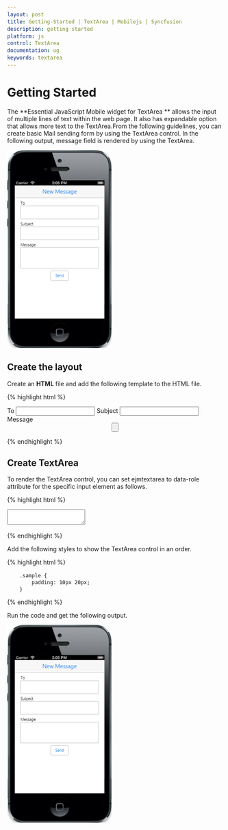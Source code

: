 ```yaml
---
layout: post
title: Getting-Started | TextArea | Mobilejs | Syncfusion
description: getting started 
platform: js
control: TextArea
documentation: ug
keywords: textarea
---
```


# Getting Started 

   The **Essential JavaScript Mobile widget for TextArea ** allows the input of multiple lines of text within the web page. It also has expandable option that allows more text to the TextArea.From the following guidelines, you can create basic Mail sending form by using the TextArea control.  In the following output, message field is rendered by using the TextArea.

![](Getting-Started_images/Getting-Started_img1.png) 

## Create the layout

Create an **HTML** file and add the following template to the HTML file.


{% highlight html %}

<!DOCTYPE html>
<html>
<head>
    <title>TextArea</title>
    <meta name="viewport" content="width=device-width, initial-scale=1.0,maximum-scale=1.0, user-scalable=no" />
    <link href="http://cdn.syncfusion.com/{{ site.releaseversion }}/js/mobile/ej.mobile.all.min.css" rel="stylesheet" />
    <script src="http://cdn.syncfusion.com/js/assets/external/jquery-3.0.0.min.js"></script>
    <script src="http://cdn.syncfusion.com/{{ site.releaseversion }}/js/mobile/ej.mobile.all.min.js"> </script>
</head>
<body>
    <div data-role="ejmheader" id="mailheader" data-ej-title="New Message"></div>
    <div id="mailcontainer" class="sample">
        <div>
            <span>To</span>
            <input id="mailto" name="user_name" data-role="ejmtextbox" />
            <span>Subject</span>
            <input id="mailsubject" name="user_name" data-role="ejmtextbox" />
            <span>Message</span>
            <!--Add TextArea Code example Here-->
            <div class="submit" align="center">
                <input id="btn" name="mailsend" data-role="ejmbutton" data-ej-text="Send" type="button" />
            </div>
        </div>
    </div>
    <div id="ScrollPanel" data-role="ejmscrollpanel" data-ej-target="mailcontainer"></div>
</body>
</html>


{% endhighlight %}

## Create TextArea

To render the TextArea control, you can set ejmtextarea to data-role attribute for the specific input element as follows.                                   

{% highlight html %}

<!-- TextArea element -->

<textarea id="textarea" data-role="ejmtextarea"></textarea>

{% endhighlight %}

 Add the following styles to show the TextArea control in an order.

{% highlight html %}

<!-- TextArea element -->

        .sample {
            padding: 10px 20px;
        }


{% endhighlight %}

Run the code and get the following output.

![](Getting-Started_images/Getting-Started_img1.png) 



